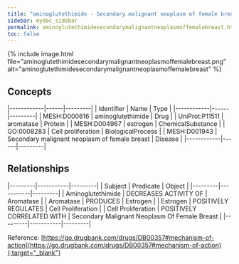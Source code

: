 ```yaml
---
title: "aminoglutethimide - Secondary malignant neoplasm of female breast"
sidebar: mydoc_sidebar
permalink: aminoglutethimidesecondarymalignantneoplasmoffemalebreast.html
toc: false 
---
```


{% include image.html file="aminoglutethimidesecondarymalignantneoplasmoffemalebreast.png" alt="aminoglutethimidesecondarymalignantneoplasmoffemalebreast" %}

## Concepts

|------------|------|---------|
| Identifier | Name | Type    |
|------------|------|---------|
| MESH:D000616 | aminoglutethimide | Drug |
| UniProt:P11511 | aromatase | Protein |
| MESH:D004967 | estrogen | ChemicalSubstance |
| GO:0008283 | Cell proliferation | BiologicalProcess |
| MESH:D001943 | Secondary malignant neoplasm of female breast | Disease |
|------------|------|---------|

## Relationships

|---------|-----------|---------|
| Subject | Predicate | Object  |
|---------|-----------|---------|
| Aminoglutethimide | DECREASES ACTIVITY OF | Aromatase |
| Aromatase | PRODUCES | Estrogen |
| Estrogen | POSITIVELY REGULATES | Cell Proliferation |
| Cell Proliferation | POSITIVELY CORRELATED WITH | Secondary Malignant Neoplasm Of Female Breast |
|---------|-----------|---------|

Reference: [https://go.drugbank.com/drugs/DB00357#mechanism-of-action](https://go.drugbank.com/drugs/DB00357#mechanism-of-action){:target="_blank"}